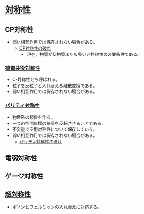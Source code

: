 # [対称性](https://ja.wikipedia.org/wiki/%E5%AF%BE%E7%A7%B0%E6%80%A7_(%E7%89%A9%E7%90%86%E5%AD%A6))

## CP対称性

- 弱い相互作用では保存されない場合がある。
  - [CP対称性の破れ](https://ja.wikipedia.org/wiki/CP%E5%AF%BE%E7%A7%B0%E6%80%A7%E3%81%AE%E7%A0%B4%E3%82%8C)
    - 現在、物質が反物質よりも多い非対称性の必要条件である。

### [荷電共役対称性](https://ja.wikipedia.org/wiki/%E8%8D%B7%E9%9B%BB%E5%85%B1%E5%BD%B9%E5%A4%89%E6%8F%9B)

- C-対称性とも呼ばれる。
- 粒子を反粒子と入れ替える離散変換である。 
- 弱い相互作用では保存されない場合がある。

### [パリティ対称性](https://ja.wikipedia.org/wiki/%E3%83%91%E3%83%AA%E3%83%86%E3%82%A3_(%E7%89%A9%E7%90%86%E5%AD%A6))

- 物理系の鏡像を作る。
- 一つの空間座標の符号を反転させることである。
- 不変量で空間対称性について保存している。
- 弱い相互作用では保存されない場合がある。
  - [パリティ対称性の破れ](https://ja.wikipedia.org/wiki/%E3%83%91%E3%83%AA%E3%83%86%E3%82%A3%E5%AF%BE%E7%A7%B0%E6%80%A7%E3%81%AE%E7%A0%B4%E3%82%8C)

## 電弱対称性

## ゲージ対称性

## [超対称性](https://ja.wikipedia.org/wiki/%E8%B6%85%E5%AF%BE%E7%A7%B0%E6%80%A7)

- ボソンとフェルミオンの入れ替えに対応する。
